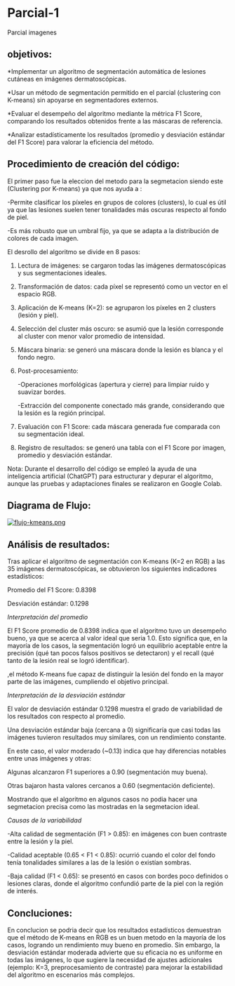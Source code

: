 # Parcial-1
Parcial imagenes
## objetivos:

*Implementar un algoritmo de segmentación automática de lesiones cutáneas en imágenes dermatoscópicas.

*Usar un método de segmentación permitido en el parcial (clustering con K-means) sin apoyarse en segmentadores externos.

*Evaluar el desempeño del algoritmo mediante la métrica F1 Score, comparando los resultados obtenidos frente a las máscaras de referencia.

*Analizar estadísticamente los resultados (promedio y desviación estándar del F1 Score) para valorar la eficiencia del método.

## Procedimiento de creación del código:

El primer paso fue la eleccion del metodo para la segmetacion siendo este (Clustering por K-means) ya que nos ayuda a :

-Permite clasificar los píxeles en grupos de colores (clusters), lo cual es útil ya que las lesiones suelen tener tonalidades más oscuras respecto al fondo de piel.

-Es más robusto que un umbral fijo, ya que se adapta a la distribución de colores de cada imagen.

El desrollo del algoritmo se divide en 8 pasos:

1) Lectura de imágenes: se cargaron todas las imágenes dermatoscópicas y sus segmentaciones ideales.

2) Transformación de datos: cada píxel se representó como un vector en el espacio RGB.

3) Aplicación de K-means (K=2): se agruparon los píxeles en 2 clusters (lesión y piel).

4) Selección del cluster más oscuro: se asumió que la lesión corresponde al cluster con menor valor promedio de intensidad.

5) Máscara binaria: se generó una máscara donde la lesión es blanca y el fondo negro.

6) Post-procesamiento:

    -Operaciones morfológicas (apertura y cierre) para limpiar ruido y suavizar bordes.

    -Extracción del componente conectado más grande, considerando que la lesión es la región principal.

7) Evaluación con F1 Score: cada máscara generada fue comparada con su segmentación ideal.

8) Registro de resultados: se generó una tabla con el F1 Score por imagen, promedio y desviación estándar.

Nota: Durante el desarrollo del código se empleó la ayuda de una inteligencia artificial (ChatGPT) para estructurar y depurar el algoritmo, aunque las pruebas y adaptaciones finales se realizaron en Google Colab.

## Diagrama de Flujo:

[![flujo-kmeans.png](https://i.postimg.cc/BnzK3M4p/flujo-kmeans.png)](https://postimg.cc/5Xw0q5HQ)


## Análisis de resultados:

Tras aplicar el algoritmo de segmentación con K-means (K=2 en RGB) a las 35 imágenes dermatoscópicas, se obtuvieron los siguientes indicadores estadísticos:

Promedio del F1 Score: 0.8398

Desviación estándar: 0.1298

*Interpretación del promedio*

El F1 Score promedio de 0.8398 indica que el algoritmo tuvo un desempeño bueno, ya que se acerca al valor ideal que seria  1.0. Esto significa que, en la mayoría de los casos, la segmentación logró un equilibrio aceptable entre la precisión (qué tan pocos falsos positivos se detectaron) y el recall (qué tanto de la lesión real se logró identificar).

,el método K-means fue capaz de distinguir  la lesión del fondo en la mayor parte de las imágenes, cumpliendo el objetivo principal.

*Interpretación de la desviación estándar*

El valor de desviación estándar 0.1298 muestra el grado de variabilidad de los resultados con respecto al promedio.

Una desviación estándar baja (cercana a 0) significaría que casi todas las imágenes tuvieron resultados muy similares, con un rendimiento constante.

En este caso, el valor moderado (~0.13) indica que hay diferencias notables entre unas imágenes y otras:

Algunas alcanzaron F1 superiores a 0.90 (segmentación muy buena).

Otras bajaron hasta valores cercanos a 0.60 (segmentación deficiente).

Mostrando que el algoritmo en algunos casos no podia hacer una segmetacion precisa como las mostradas en la segmetacion ideal.

*Causas de la variabilidad*

-Alta calidad de segmentación (F1 > 0.85): en imágenes con buen contraste entre la lesión y la piel.

-Calidad aceptable (0.65 < F1 < 0.85): ocurrió cuando el color del fondo tenía tonalidades similares a las de la lesión o existían sombras.

-Baja calidad (F1 < 0.65): se presentó en casos con bordes poco definidos o lesiones claras, donde el algoritmo confundió parte de la piel con la región de interés.

## Concluciones:
En conclucion se podria decir que los resultados estadísticos demuestran que el método de K-means en RGB es un buen metodo  en la mayoría de los casos, logrando un rendimiento muy bueno  en promedio. Sin embargo, la desviación estándar moderada advierte que su eficacia no es uniforme en todas las imágenes, lo que sugiere la necesidad de ajustes adicionales (ejemplo: K=3, preprocesamiento de contraste) para mejorar la estabilidad del algoritmo en escenarios más complejos.

